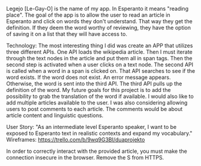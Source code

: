 Legejo [Le-Gay-O] is the name of my app. In Esperanto it means "reading place". 
The goal of the app is to allow the user to read an article in Esperanto and click on words they don't understand. 
That way they get the definition. If they deem the word worthy of reviewing, 
they have the option of saving it on a list that they will have access to.

Technology: The most interesting thing I did was create an APP that utilizes three different APIs. One API loads the wikipedia article. Then I must iterate through the text nodes in the article and put them all in span tags. Then the second step is activated when a user clicks on a text node. The second API is called when a word in a span is clicked on. 
That API searches to see if the word exists. If the word does not exist. An error message appears. Otherwise, the word is sent into the third API. The third API pulls up the definition of the word.
My future goals for this project is to add the possibility to grab the translation of the word if available. I would also like to add multiple articles available to the user. 
I was also considering allowing users to post comments to each article. The comments would be about article content and linguistic questions. 

User Story: "As an  intermediate level Esperanto speaker, I want to be exposed to Esperanto text in realistic contexts and expand my vocabulary."
Wireframes: https://trello.com/b/9wq9G3BI/duaprojekto

In order to correctly interact with the provided article, you must make the connection insecure in the browser. Remove the S from HTTPS.
